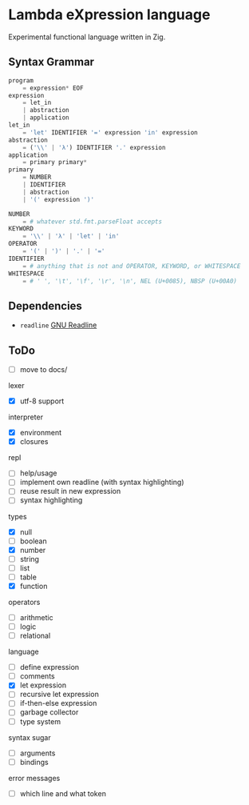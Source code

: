 # Lambda eXpression language

Experimental functional language written in Zig.

## Syntax Grammar

```py
program
    = expression* EOF
expression
    = let_in
    | abstraction
    | application
let_in
    = 'let' IDENTIFIER '=' expression 'in' expression
abstraction
    = ('\\' | 'λ') IDENTIFIER '.' expression
application
    = primary primary*
primary
    = NUMBER
    | IDENTIFIER
    | abstraction
    | '(' expression ')'

NUMBER
    = # whatever std.fmt.parseFloat accepts
KEYWORD
    = '\\' | 'λ' | 'let' | 'in'
OPERATOR
    = '(' | ')' | '.' | '='
IDENTIFIER
    = # anything that is not and OPERATOR, KEYWORD, or WHITESPACE
WHITESPACE
    = # ' ', '\t', '\f', '\r', '\n', NEL (U+0085), NBSP (U+00A0)
```

## Dependencies

- `readline` [GNU Readline](https://tiswww.cwru.edu/php/chet/readline/rltop.html)

## ToDo

- [ ] move to docs/

lexer

- [x] utf-8 support

interpreter

- [x] environment
- [x] closures

repl

- [ ] help/usage
- [ ] implement own readline (with syntax highlighting)
- [ ] reuse result in new expression
- [ ] syntax highlighting

types

- [x] null
- [ ] boolean
- [x] number
- [ ] string
- [ ] list
- [ ] table
- [x] function

operators

- [ ] arithmetic
- [ ] logic
- [ ] relational

language

- [ ] define expression
- [ ] comments
- [x] let expression
- [ ] recursive let expression
- [ ] if-then-else expression
- [ ] garbage collector
- [ ] type system

syntax sugar

- [ ] arguments
- [ ] bindings

error messages

- [ ] which line and what token
